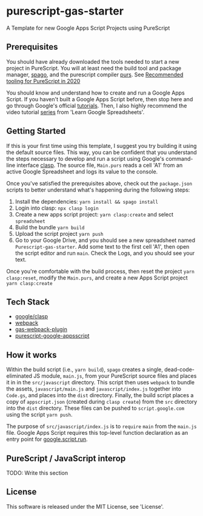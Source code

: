 # purescript-gas-starter
A Template for new Google Apps Script Projects using PureScript

## Prerequisites
You should have already downloaded the tools needed to start a new
project in PureScript.  You will at least need the build tool and package manager, [spago](https://github.com/purescript/spago), and the purescript compiler [purs](https://github.com/purescript/purescript). See [Recommended tooling for PureScript in 2020](https://discourse.purescript.org/t/recommended-tooling-for-purescript-in-2020/1615)

You should know and understand how to create and run a Google Apps Script. If you haven't built a Google Apps Script before, then stop here and go through Google's official [tutorials](https://developers.google.com/apps-script/articles/tutorials).  Then, I also highly recommend the video tutorial [series](https://www.youtube.com/watch?v=aPJ-2U45BpA&list=PLv9Pf9aNgemv62NNC5bXLR0CzeaIj5bcw) from 'Learn Google Spreadsheets'.

## Getting Started
If this is your first time using this template, I suggest you try building it using the default source files. This way, you can be confident that you understand the steps necessary to develop and run a script using Google's command-line interface [clasp](https://developers.google.com/apps-script/guides/clasp). The source file, `Main.purs` reads a cell 'A1' from an active Google Spreadsheet and logs its value to the console. 

Once you've satisfied the prerequisites above, check out the `package.json` scripts to better understand what's happening during the following steps:

1. Install the dependencies: `yarn install && spago install`
2. Login into clasp: `npx clasp login`
3. Create a new apps script project: `yarn clasp:create` and select `spreadsheet`
4. Build the bundle `yarn build`
5. Upload the script project `yarn push`
6. Go to your Google Drive, and you should see a new spreadsheet named `Purescript-gas-starter`.  Add some text to the first cell 'A1', then open the script editor and run `main`.  Check the Logs, and you should see your text.

Once you're comfortable with the build process, then reset the project `yarn clasp:reset`, modify the `Main.purs`, and create a new Apps Script project `yarn clasp:create`

## Tech Stack
- [google/clasp](https://github.com/google/clasp)
- [webpack](https://webpack.js.org/)
- [gas-webpack-plugin](https://github.com/fossamagna/gas-webpack-plugin)
- [purescript-google-appsscript](https://github.com/adkelley/purescript-google-appsscript)

## How it works
Within the build script (i.e., `yarn build`), `spago` creates a single, dead-code-eliminated JS module, `main.js`,  from your PureScript source files and places it in in the `src/javascript` directory.  This script then uses `webpack` to bundle the assets, `javascript/main.js` and `javascript/index.js` together into `Code.gs`, and places into the `dist` directory.   Finally, the build script places a copy of `appscript.json` (created during `clasp create`) from the `src` directory into the `dist` directory.   These files can be pushed to `script.google.com` using the script `yarn push`.

The purpose of `src/javascript/index.js` is to `require` `main` from the `main.js` file.  Google Apps Script requires this top-level function declaration as an entry point for [google.script.run](https://developers.google.com/apps-script/guides/html/reference/run).


## PureScript / JavaScript interop
TODO: Write this section

## License
This software is released under the MIT License, see 'License'.


